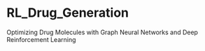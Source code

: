 # RL_Drug_Generation
Optimizing Drug Molecules with Graph Neural Networks and Deep Reinforcement Learning
